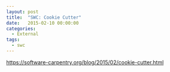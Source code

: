 ```yaml
---
layout: post
title:  "SWC: Cookie Cutter"
date:   2015-02-10 00:00:00
categories:
  - External
tags:
  - swc
---
```


https://software-carpentry.org/blog/2015/02/cookie-cutter.html
